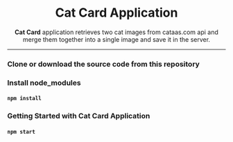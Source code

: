 <div align="center">
<h1>Cat Card Application</h1>
<p><strong>Cat Card</strong> application retrieves two cat images from cataas.com api and merge them together into a single image and save it in the server.</p>
</div>
<hr />

### Clone or download the source code from this repository
### Install node_modules 

#### `npm install`

### Getting Started with Cat Card Application
#### `npm start`
